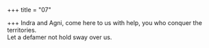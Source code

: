 +++
title = "07"

+++
Indra and Agni, come here to us with help, you who conquer the  territories.  
Let a defamer not hold sway over us.  
